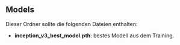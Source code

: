 ## Models

Dieser Ordner sollte die folgenden Dateien enthalten:

- **inception_v3_best_model.pth**: bestes Modell aus dem Training.

